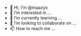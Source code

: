- 👋 Hi, I’m @maazyx
- 👀 I’m interested in ...
- 🌱 I’m currently learning ...
- 💞️ I’m looking to collaborate on ...
- 📫 How to reach me ...

<!---
maazyx/maazyx is a ✨ special ✨ repository because its `README.md` (this file) appears on your GitHub profile.
You can click the Preview link to take a look at your changes.
--->

